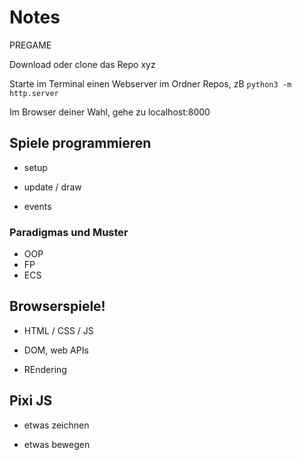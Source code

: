 # Notes

PREGAME

Download oder clone das Repo xyz

Starte im Terminal einen Webserver im Ordner Repos, zB `python3 -m http.server`

Im Browser deiner Wahl, gehe zu localhost:8000


## Spiele programmieren

- setup

- update / draw

- events

### Paradigmas und Muster

- OOP
- FP
- ECS

## Browserspiele!

- HTML / CSS / JS

- DOM, web APIs

- REndering

## Pixi JS

- etwas zeichnen

- etwas bewegen
